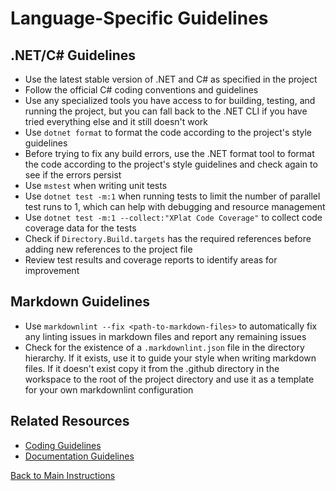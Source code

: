 # Language-Specific Guidelines

## .NET/C# Guidelines

- Use the latest stable version of .NET and C# as specified in the project
- Follow the official C# coding conventions and guidelines
- Use any specialized tools you have access to for building, testing, and running the project, but you can fall back to the .NET CLI if you have tried everything else and it still doesn't work
- Use `dotnet format` to format the code according to the project's style guidelines
- Before trying to fix any build errors, use the .NET format tool to format the code according to the project's style guidelines and check again to see if the errors persist
- Use `mstest` when writing unit tests
- Use `dotnet test -m:1` when running tests to limit the number of parallel test runs to 1, which can help with debugging and resource management
- Use `dotnet test -m:1 --collect:"XPlat Code Coverage"` to collect code coverage data for the tests
- Check if `Directory.Build.targets` has the required references before adding new references to the project file
- Review test results and coverage reports to identify areas for improvement

## Markdown Guidelines

- Use `markdownlint --fix <path-to-markdown-files>` to automatically fix any linting issues in markdown files and report any remaining issues
- Check for the existence of a `.markdownlint.json` file in the directory hierarchy. If it exists, use it to guide your style when writing markdown files. If it doesn't exist copy it from the .github directory in the workspace to the root of the project directory and use it as a template for your own markdownlint configuration

## Related Resources

- [Coding Guidelines](coding-guidelines.md)
- [Documentation Guidelines](documentation-guidelines.md)

[Back to Main Instructions](main-instructions.md)
